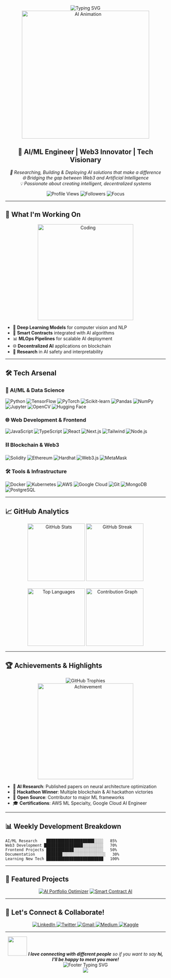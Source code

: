 <div align="center">
  <img src="https://readme-typing-svg.herokuapp.com?font=Fira+Code&size=35&duration=3000&pause=1000&color=00D9FF&center=true&vCenter=true&width=600&lines=Hey+there%2C+I'm+Dhruvil!+%F0%9F%91%8B;AI%2FML+Engineer+%F0%9F%A4%96;Web3+Innovator+%F0%9F%9A%80;Building+the+Future+%E2%9C%A8" alt="Typing SVG" />
</div>

<div align="center">
  <img src="https://media.giphy.com/media/qgQUggAC3Pfv687qPC/giphy.gif" width="400" alt="AI Animation"/>
</div>

<h2 align="center">🚀 AI/ML Engineer | Web3 Innovator | Tech Visionary</h2>

<p align="center">
  <em>🔬 Researching, Building & Deploying AI solutions that make a difference</em><br>
  <em>🌐 Bridging the gap between Web3 and Artificial Intelligence</em><br>
  <em>💡 Passionate about creating intelligent, decentralized systems</em>
</p>

<div align="center">
  <img src="https://komarev.com/ghpvc/?username=dhruvil7694&color=blueviolet&style=for-the-badge&label=Profile+Views" alt="Profile Views"/>
  <img src="https://img.shields.io/github/followers/dhruvil7694?style=for-the-badge&color=blue&labelColor=black" alt="Followers"/>
  <img src="https://img.shields.io/badge/Focus-AI%2FML%20%26%20Web3-brightgreen?style=for-the-badge&logo=artificial-intelligence&logoColor=white" alt="Focus"/>
</div>

---

## 🧠 What I'm Working On

<div align="center">
  <img src="https://media.giphy.com/media/L1R1tvI9svkIWwpVYr/giphy.gif" width="300" alt="Coding"/>
</div>

- 🤖 **Deep Learning Models** for computer vision and NLP
- 🔗 **Smart Contracts** integrated with AI algorithms  
- 📊 **MLOps Pipelines** for scalable AI deployment
- 🌐 **Decentralized AI** applications on blockchain
- 🧪 **Research** in AI safety and interpretability

---

## 🛠️ Tech Arsenal

### 🤖 AI/ML & Data Science
<div align="left">
  <img src="https://img.shields.io/badge/Python-3776AB?style=for-the-badge&logo=python&logoColor=white" alt="Python"/>
  <img src="https://img.shields.io/badge/TensorFlow-FF6F00?style=for-the-badge&logo=tensorflow&logoColor=white" alt="TensorFlow"/>
  <img src="https://img.shields.io/badge/PyTorch-EE4C2C?style=for-the-badge&logo=pytorch&logoColor=white" alt="PyTorch"/>
  <img src="https://img.shields.io/badge/scikit--learn-F7931E?style=for-the-badge&logo=scikit-learn&logoColor=white" alt="Scikit-learn"/>
  <img src="https://img.shields.io/badge/Pandas-150458?style=for-the-badge&logo=pandas&logoColor=white" alt="Pandas"/>
  <img src="https://img.shields.io/badge/NumPy-013243?style=for-the-badge&logo=numpy&logoColor=white" alt="NumPy"/>
  <img src="https://img.shields.io/badge/Jupyter-F37626?style=for-the-badge&logo=jupyter&logoColor=white" alt="Jupyter"/>
  <img src="https://img.shields.io/badge/OpenCV-5C3EE8?style=for-the-badge&logo=opencv&logoColor=white" alt="OpenCV"/>
  <img src="https://img.shields.io/badge/Hugging%20Face-FFD21E?style=for-the-badge&logo=huggingface&logoColor=black" alt="Hugging Face"/>
</div>

### 🌐 Web Development & Frontend
<div align="left">
  <img src="https://img.shields.io/badge/JavaScript-F7DF1E?style=for-the-badge&logo=javascript&logoColor=black" alt="JavaScript"/>
  <img src="https://img.shields.io/badge/TypeScript-3178C6?style=for-the-badge&logo=typescript&logoColor=white" alt="TypeScript"/>
  <img src="https://img.shields.io/badge/React-61DAFB?style=for-the-badge&logo=react&logoColor=black" alt="React"/>
  <img src="https://img.shields.io/badge/Next.js-000000?style=for-the-badge&logo=nextdotjs&logoColor=white" alt="Next.js"/>
  <img src="https://img.shields.io/badge/Tailwind_CSS-38B2AC?style=for-the-badge&logo=tailwind-css&logoColor=white" alt="Tailwind"/>
  <img src="https://img.shields.io/badge/Node.js-339933?style=for-the-badge&logo=nodedotjs&logoColor=white" alt="Node.js"/>
</div>

### ⛓️ Blockchain & Web3
<div align="left">
  <img src="https://img.shields.io/badge/Solidity-363636?style=for-the-badge&logo=solidity&logoColor=white" alt="Solidity"/>
  <img src="https://img.shields.io/badge/Ethereum-3C3C3D?style=for-the-badge&logo=ethereum&logoColor=white" alt="Ethereum"/>
  <img src="https://img.shields.io/badge/Hardhat-FFF100?style=for-the-badge&logo=hardhat&logoColor=black" alt="Hardhat"/>
  <img src="https://img.shields.io/badge/Web3.js-F16822?style=for-the-badge&logo=web3dotjs&logoColor=white" alt="Web3.js"/>
  <img src="https://img.shields.io/badge/MetaMask-F6851B?style=for-the-badge&logo=metamask&logoColor=white" alt="MetaMask"/>
</div>

### 🛠️ Tools & Infrastructure
<div align="left">
  <img src="https://img.shields.io/badge/Docker-2496ED?style=for-the-badge&logo=docker&logoColor=white" alt="Docker"/>
  <img src="https://img.shields.io/badge/Kubernetes-326CE5?style=for-the-badge&logo=kubernetes&logoColor=white" alt="Kubernetes"/>
  <img src="https://img.shields.io/badge/AWS-232F3E?style=for-the-badge&logo=amazon-aws&logoColor=white" alt="AWS"/>
  <img src="https://img.shields.io/badge/Google_Cloud-4285F4?style=for-the-badge&logo=google-cloud&logoColor=white" alt="Google Cloud"/>
  <img src="https://img.shields.io/badge/Git-F05032?style=for-the-badge&logo=git&logoColor=white" alt="Git"/>
  <img src="https://img.shields.io/badge/MongoDB-47A248?style=for-the-badge&logo=mongodb&logoColor=white" alt="MongoDB"/>
  <img src="https://img.shields.io/badge/PostgreSQL-336791?style=for-the-badge&logo=postgresql&logoColor=white" alt="PostgreSQL"/>
</div>

---

## 📈 GitHub Analytics

<div align="center">
  <img src="https://github-readme-stats.vercel.app/api?username=dhruvil7694&show_icons=true&theme=tokyonight&hide_border=true&bg_color=0D1117&title_color=00D9FF&icon_color=00D9FF&text_color=FFFFFF" alt="GitHub Stats" height="180"/>
  <img src="https://github-readme-streak-stats.herokuapp.com/?user=dhruvil7694&theme=tokyonight&hide_border=true&background=0D1117&stroke=00D9FF&ring=00D9FF&fire=00D9FF&currStreakLabel=00D9FF" alt="GitHub Streak" height="180"/>
</div>

<div align="center" style="margin-top: 20px;">
  <img src="https://github-readme-stats.vercel.app/api/top-langs/?username=dhruvil7694&layout=compact&theme=tokyonight&hide_border=true&bg_color=0D1117&title_color=00D9FF&text_color=FFFFFF" alt="Top Languages" height="180"/>
  <img src="https://github-readme-activity-graph.vercel.app/graph?username=dhruvil7694&theme=tokyo-night&hide_border=true&bg_color=0D1117&color=00D9FF&line=00D9FF&point=FFFFFF" alt="Contribution Graph" height="180"/>
</div>

---

## 🏆 Achievements & Highlights

<div align="center">
  <img src="https://github-profile-trophy.vercel.app/?username=dhruvil7694&theme=tokyonight&no-frame=true&no-bg=true&column=7" alt="GitHub Trophies"/>
</div>

<div align="center">
  <img src="https://media.giphy.com/media/3oKIPnAiaMCws8nOsE/giphy.gif" width="300" alt="Achievement"/>
</div>

- 🥇 **AI Research**: Published papers on neural architecture optimization
- 🎯 **Hackathon Winner**: Multiple blockchain & AI hackathon victories
- 🌟 **Open Source**: Contributor to major ML frameworks
- 🎓 **Certifications**: AWS ML Specialty, Google Cloud AI Engineer

---

## 📊 Weekly Development Breakdown

```text
AI/ML Research    █████████████████████░░░░   85%
Web3 Development █████████████████░░░░░░░░░   70%
Frontend Projects ████████████░░░░░░░░░░░░░   50%
Documentation     ███████░░░░░░░░░░░░░░░░░░░   30%
Learning New Tech █████████████████████████   100%
```

---

## 🌟 Featured Projects

<div align="center">
  
[![AI Portfolio Optimizer](https://github-readme-stats.vercel.app/api/pin/?username=dhruvil7694&repo=ai-portfolio-optimizer&theme=tokyonight&hide_border=true&bg_color=0D1117&title_color=00D9FF&text_color=FFFFFF)](https://github.com/dhruvil7694/ai-portfolio-optimizer)
[![Smart Contract AI](https://github-readme-stats.vercel.app/api/pin/?username=dhruvil7694&repo=smart-contract-ai&theme=tokyonight&hide_border=true&bg_color=0D1117&title_color=00D9FF&text_color=FFFFFF)](https://github.com/dhruvil7694/smart-contract-ai)

</div>

---

## 🤝 Let's Connect & Collaborate!

<div align="center">
  <a href="https://www.linkedin.com/in/dhruvilpatel76">
    <img src="https://img.shields.io/badge/LinkedIn-0077B5?style=for-the-badge&logo=linkedin&logoColor=white" alt="LinkedIn"/>
  </a>
  <a href="https://x.com/Dhruvil_7694">
    <img src="https://img.shields.io/badge/Twitter-1DA1F2?style=for-the-badge&logo=twitter&logoColor=white" alt="Twitter"/>
  </a>
  <a href="mailto:dhruvil7694@gmail.com">
    <img src="https://img.shields.io/badge/Gmail-D14836?style=for-the-badge&logo=gmail&logoColor=white" alt="Gmail"/>
  </a>
  <a href="https://medium.com/@dhruvil7694">
    <img src="https://img.shields.io/badge/Medium-12100E?style=for-the-badge&logo=medium&logoColor=white" alt="Medium"/>
  </a>
  <a href="https://kaggle.com/dhruvil7694">
    <img src="https://img.shields.io/badge/Kaggle-20BEFF?style=for-the-badge&logo=kaggle&logoColor=white" alt="Kaggle"/>
  </a>
</div>

---

<div align="center">
  <img src="https://media.giphy.com/media/LnQjpWaON8nhr21vNW/giphy.gif" width="60"> 
  <em><b>I love connecting with different people</b> so if you want to say <b>hi, I'll be happy to meet you more!</b></em>
</div>

<div align="center">
  <img src="https://readme-typing-svg.herokuapp.com?font=Fira+Code&size=20&duration=3000&pause=1000&color=00D9FF&center=true&vCenter=true&width=500&lines=Thanks+for+visiting!+%E2%AD%90;Star+my+repos+if+you+like+them!;Let's+build+amazing+AI+solutions!;The+future+is+decentralized+%26+intelligent!" alt="Footer Typing SVG" />
</div>

<div align="center">
  <img src="https://capsule-render.vercel.app/api?type=waving&color=gradient&customColorList=6,11,20&height=150&section=footer&text=Happy%20Coding!&fontSize=42&fontColor=fff&animation=twinkling&fontAlignY=65"/>
</div>
